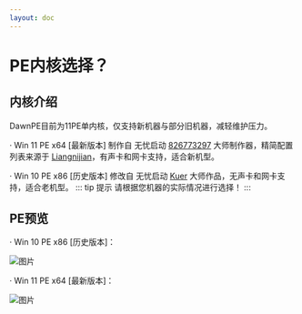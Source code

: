 ```yaml
---
layout: doc
---
```

# PE内核选择？

## 内核介绍

DawnPE目前为11PE单内核，仅支持新机器与部分旧机器，减轻维护压力。

· Win 11 PE x64 [最新版本] 制作自 无忧启动 [826773297](http://bbs.wuyou.net/forum.php?mod=viewthread&tid=433820) 大师制作器，精简配置列表来源于 [Liangnijian](http://www.fengpe.top/)，有声卡和网卡支持，适合新机型。

· Win 10 PE x86 [历史版本] 修改自 无忧启动 [Kuer](http://bbs.wuyou.net/?803382) 大师作品，无声卡和网卡支持，适合老机型。
::: tip 提示
请根据您机器的实际情况进行选择！
:::
## PE预览

· Win 10 PE x86 [历史版本]：

![图片](https://dawnpe.com/image/dawnpe/10pe-231217.webp)

· Win 11 PE x64 [最新版本]：

![图片](https://dawnpe.com/image/dawnpe/11pe-240214.webp)